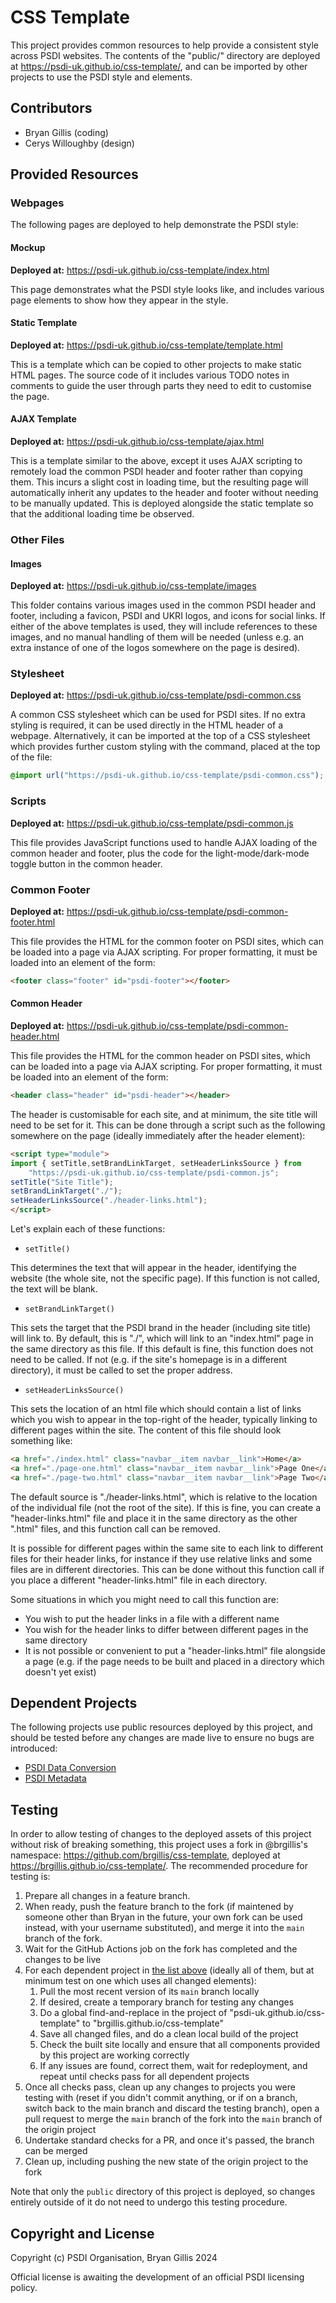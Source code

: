 # CSS Template

This project provides common resources to help provide a consistent style across PSDI websites. The contents of the "public/" directory are deployed at https://psdi-uk.github.io/css-template/, and can be imported by other projects to use the PSDI style and elements.

## Contributors

- Bryan Gillis (coding)
- Cerys Willoughby (design)

## Provided Resources

### Webpages

The following pages are deployed to help demonstrate the PSDI style:

#### Mockup

**Deployed at:** https://psdi-uk.github.io/css-template/index.html

This page demonstrates what the PSDI style looks like, and includes various page elements to show how they appear in
the style.

#### Static Template

**Deployed at:** https://psdi-uk.github.io/css-template/template.html

This is a template which can be copied to other projects to make static HTML pages. The source code of it includes various TODO notes in comments to guide the user through parts they need to edit to customise the page.

#### AJAX Template

**Deployed at:** https://psdi-uk.github.io/css-template/ajax.html

This is a template similar to the above, except it uses AJAX scripting to remotely load the common PSDI header and footer rather than copying them. This incurs a slight cost in loading time, but the resulting page will automatically inherit any updates to the header and footer without needing to be manually updated. This is deployed alongside the static template so that the additional loading time be observed.

### Other Files

#### Images

**Deployed at:** https://psdi-uk.github.io/css-template/images

This folder contains various images used in the common PSDI header and footer, including a favicon, PSDI and UKRI logos, and icons for social links. If either of the above templates is used, they will include references to these images, and no manual handling of them will be needed (unless e.g. an extra instance of one of the logos somewhere on the page is desired).

### Stylesheet

**Deployed at:** https://psdi-uk.github.io/css-template/psdi-common.css

A common CSS stylesheet which can be used for PSDI sites. If no extra styling is required, it can be used directly in the HTML header of a webpage. Alternatively, it can be imported at the top of a CSS stylesheet which provides further custom styling with the command, placed at the top of the file:

```CSS
@import url("https://psdi-uk.github.io/css-template/psdi-common.css");
```

### Scripts

**Deployed at:** https://psdi-uk.github.io/css-template/psdi-common.js

This file provides JavaScript functions used to handle AJAX loading of the common header and footer, plus the code for the light-mode/dark-mode toggle button in the common header.

### Common Footer

**Deployed at:** https://psdi-uk.github.io/css-template/psdi-common-footer.html

This file provides the HTML for the common footer on PSDI sites, which can be loaded into a page via AJAX scripting. For proper formatting, it must be loaded into an element of the form:

```HTML
<footer class="footer" id="psdi-footer"></footer>
```

#### Common Header

**Deployed at:** https://psdi-uk.github.io/css-template/psdi-common-header.html

This file provides the HTML for the common header on PSDI sites, which can be loaded into a page via AJAX scripting. For proper formatting, it must be loaded into an element of the form:

```HTML
<header class="header" id="psdi-header"></header>
```

The header is customisable for each site, and at minimum, the site title will need to be set for it. This can be done through a script such as the following somewhere on the page (ideally immediately after the header element):

```HTML
<script type="module">
import { setTitle,setBrandLinkTarget, setHeaderLinksSource } from
    "https://psdi-uk.github.io/css-template/psdi-common.js";
setTitle("Site Title");
setBrandLinkTarget("./");
setHeaderLinksSource("./header-links.html");
</script>
```

Let's explain each of these functions:

* `setTitle()`

This determines the text that will appear in the header, identifying the website (the whole site, not the specific page). If this function is not called, the text will be blank.

* `setBrandLinkTarget()`

This sets the target that the PSDI brand in the header (including site title) will link to. By default, this is "./", which will link to an "index.html" page in the same directory as this file. If this default is fine, this function does not need to be called. If not (e.g. if the site's homepage is in a different directory), it must be called to set the proper address.

* `setHeaderLinksSource()`

This sets the location of an html file which should contain a list of links which you wish to appear in the top-right of the header, typically linking to different pages within the site. The content of this file should look something like:

```HTML
<a href="./index.html" class="navbar__item navbar__link">Home</a>
<a href="./page-one.html" class="navbar__item navbar__link">Page One</a>
<a href="./page-two.html" class="navbar__item navbar__link">Page Two</a>
```

The default source is "./header-links.html", which is relative to the location of the individual file (not the root of the site). If this is fine, you can create a "header-links.html" file and place it in the same directory as the other ".html" files, and this function call can be removed.

It is possible for different pages within the same site to each link to different files for their header links, for instance if they use relative links and some files are in different directories. This can be done without this function call if you place a different "header-links.html" file in each directory.

Some situations in which you might need to call this function are:

* You wish to put the header links in a file with a different name
* You wish for the header links to differ between different pages in the same directory
* It is not possible or convenient to put a "header-links.html" file alongside a page (e.g. if the page needs to be built and placed in a directory which doesn't yet exist)

## Dependent Projects

The following projects use public resources deployed by this project, and should be tested before any changes are made live to ensure no bugs are introduced:

* [PSDI Data Conversion](https://github.com/PSDI-UK/psdi-data-conversion)
* [PSDI Metadata](https://github.com/PSDI-UK/metadata)

## Testing

In order to allow testing of changes to the deployed assets of this project without risk of breaking something, this project uses a fork in @brgillis's namespace: https://github.com/brgillis/css-template, deployed at https://brgillis.github.io/css-template/. The recommended procedure for testing is:

1. Prepare all changes in a feature branch.
2. When ready, push the feature branch to the fork (if maintened by someone other than Bryan in the future, your own fork can be used instead, with your username substituted), and merge it into the `main` branch of the fork.
3. Wait for the GitHub Actions job on the fork has completed and the changes to be live
4. For each dependent project in [the list above](#dependent-projects) (ideally all of them, but at minimum test on one which uses all changed elements):
    1. Pull the most recent version of its `main` branch locally
    2. If desired, create a temporary branch for testing any changes
    3. Do a global find-and-replace in the project of "psdi-uk.github.io/css-template" to "brgillis.github.io/css-template"
    4. Save all changed files, and do a clean local build of the project
    5. Check the built site locally and ensure that all components provided by this project are working correctly
    6. If any issues are found, correct them, wait for redeployment, and repeat until checks pass for all dependent projects
5. Once all checks pass, clean up any changes to projects you were testing with (reset if you didn't commit anything, or if on a branch, switch back to the main branch and discard the testing branch), open a pull request to merge the `main` branch of the fork into the `main` branch of the origin project
6. Undertake standard checks for a PR, and once it's passed, the branch can be merged
7. Clean up, including pushing the new state of the origin project to the fork

Note that only the `public` directory of this project is deployed, so changes entirely outside of it do not need to undergo this testing procedure.

## Copyright and License

Copyright (c) PSDI Organisation, Bryan Gillis 2024

Official license is awaiting the development of an official PSDI licensing policy.